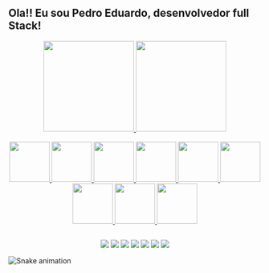 ## Ola!! Eu sou Pedro Eduardo, desenvolvedor full Stack!
<div align="center">
  <a href="https://github.com/Pedro-Eduardo">
  <img height="180em" src="https://github-readme-stats.vercel.app/api?username=Pedro-Eduardo&show_icons=true&theme=dracula&include_all_commits=true&count_private=true"/>
  <img height="180em" src="https://github-readme-stats.vercel.app/api/top-langs/?username=Pedro-Eduardo&layout=compact&langs_count=7&theme=dracula"/>
</div>
<div style="display: inline_block" align="center"><br>
  <img height="80" width="80" src="https://cdn.jsdelivr.net/gh/devicons/devicon/icons/java/java-original-wordmark.svg" />
  <img height="80" width="80" src="https://cdn.jsdelivr.net/gh/devicons/devicon/icons/spring/spring-original-wordmark.svg" />
  <img height="80" width="80" src="https://cdn.jsdelivr.net/gh/devicons/devicon/icons/angularjs/angularjs-original.svg" />
  <img height="80" width="80" src="https://cdn.jsdelivr.net/gh/devicons/devicon/icons/javascript/javascript-original.svg" />
  <img height="80" width="80" src="https://cdn.jsdelivr.net/gh/devicons/devicon/icons/mysql/mysql-original-wordmark.svg" />
  <img height="80" width="80" src="https://cdn.jsdelivr.net/gh/devicons/devicon/icons/html5/html5-original-wordmark.svg" />
  <img height="80" width="80" src="https://cdn.jsdelivr.net/gh/devicons/devicon/icons/css3/css3-original-wordmark.svg" />
  <img height="80" width="80" src="https://cdn.jsdelivr.net/gh/devicons/devicon/icons/python/python-original-wordmark.svg" />
  <img height="80" width="80" src="https://cdn.jsdelivr.net/gh/devicons/devicon/icons/c/c-original.svg" />
 
</div>
 
 ##
 
<div align="center">
    <a href="" target="_blank"><img src="https://img.shields.io/badge/WhatsApp-25D366?style=for-the-badge&logo=whatsapp&logoColor=white" target="_blank"></a>
    <a href="" target="_blank"><img src="https://img.shields.io/badge/Telegram-2CA5E0?style=for-the-badge&logo=telegram&logoColor=white" target="_blank"></a>
    <a href="" target="_blank"><img src="https://img.shields.io/badge/Gmail-D14836?style=for-the-badge&logo=gmail&logoColor=white" target="_blank"></a>
    <a href="" target="_blank"><img src="https://img.shields.io/badge/LinkedIn-0077B5?style=for-the-badge&logo=linkedin&logoColor=white" target="_blank"></a>
    <a href="" target="_blank"><img src="https://img.shields.io/badge/YouTube-FF0000?style=for-the-badge&logo=youtube&logoColor=white" target="_blank"></a>
    <a href="" target="_blank"><img src="https://img.shields.io/badge/Instagram-E4405F?style=for-the-badge&logo=instagram&logoColor=white" target="_blank"></a>
    <a href="" target="_blank"><img src="https://img.shields.io/badge/Blogger-FF5722?style=for-the-badge&logo=blogger&logoColor=white"></a>
</div>

![Snake animation](https://github.com/Pedro-Eduardo/Pedro-Eduardo/blob/blob/output/github-contribution-grid-snake.svg)

